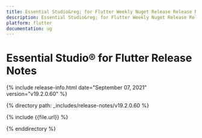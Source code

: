 ```yaml
---
title: Essential Studio&reg; for Flutter Weekly Nuget Release Release Notes  
description: Essential Studio&reg; for Flutter Weekly Nuget Release Release Notes  
platform: flutter
documentation: ug
---
```


# Essential Studio&reg; for Flutter  Release Notes  

{% include release-info.html date="September 07, 2021"  version="v19.2.0.60" %} 


{% directory path: _includes/release-notes/v19.2.0.60
 %}

{% include {{file.url}} %}

{% enddirectory %}